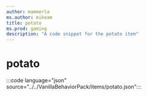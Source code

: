 ```yaml
---
author: mammerla
ms.author: mikeam
title: potato
ms.prod: gaming
description: "A code snippet for the potato item"
---
```


# potato

:::code language="json" source="../../VanillaBehaviorPack/items/potato.json":::
